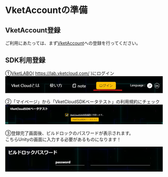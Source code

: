 
# VketAccountの準備

## VketAccount登録
ご利用にあたっては、まず[VketAccount](https://account.vket.com/?locale=ja)への登録を行ってください。
  
## SDK利用登録    
①[VketLABO](https://lab.vketcloud.com/)( https://lab.vketcloud.com/ )にログイン
![registerVket](img/registerVket.png)
  

➁「マイページ」から「VketCloudSDKベータテスト」の利用規約にチェック  
![registerBETA](img/registerBETA.png)　
  

③登録完了画面後、ビルドロックのパスワードが表示されます。  
こちらUnityの画面に入力する必要があるものになります！
  
![buildlockpassword](img/buildlockpassword.png)
